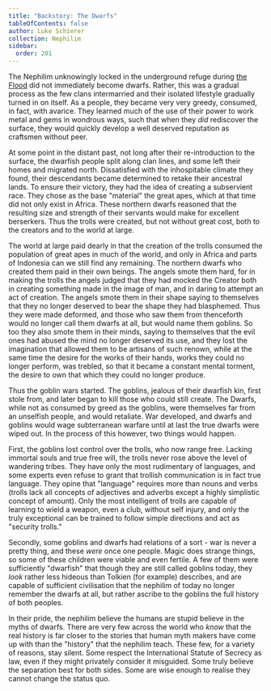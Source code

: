 ```yaml
---
title: "Backstory: The Dwarfs"
tableOfContents: false
author: Luke Schierer
collection: Nephilim
sidebar:
  order: 201
---
```


The Nephilim unknowingly locked in the underground refuge during [the
Flood] did not immediately become dwarfs. Rather, this was a gradual process
as the few clans intermarried and their isolated lifestyle gradually turned in
on itself. As a people, they became very very greedy, consumed, in fact, with
avarice. They learned much of the use of their power to work metal and gems
in wondrous ways, such that when they _did_ rediscover the surface, they would
quickly develop a well deserved reputation as craftsmen without peer.

At some point in the distant past, not long after their re-introduction to the
surface, the dwarfish people split along clan lines, and some left their homes
and migrated north. Dissatisfied with the inhospitable climate they found,
their descendants became determined to retake their ancestral lands. To ensure
their victory, they had the idea of creating a subservient race. They chose as
the base "material" the great apes, which at that time did not only exist in Africa. These northern dwarfs reasoned that the resulting size and strength of their servants would make for excellent berserkers. Thus the trolls were created, but not without great cost, both to the creators and to the world at large.

The world at large paid dearly in that the creation of the trolls consumed the population of great apes in much of the world, and only in Africa and parts of Indonesia can we still find any remaining. The northern dwarfs who created them paid in their own beings. The angels smote them hard, for in making the trolls the angels judged that they had mocked the Creator both in creating something made in the image of man, and in daring to attempt an act of creation. The angels smote them in their shape saying to themselves that they no longer deserved to bear the shape they had blasphemed. Thus they were made deformed, and those who saw them from thenceforth would no longer call them dwarfs at all, but would name them goblins. So too they also smote them in their minds, saying to themselves that the evil ones had abused the mind no longer deserved its use, and they lost the imagination that allowed them to be artisans of such renown, while at the same time the desire for the works of their hands, works they could no longer perform, was trebled, so that it became a constant mental torment, the desire to own that which they could no longer produce.

Thus the goblin wars started. The goblins, jealous of their dwarfish kin, first stole from, and later began to kill those who could still create. The Dwarfs, while not as consumed by greed as the goblins, were themselves far from an *un*selfish people, and would retaliate. War developed, and dwarfs and goblins would wage subterranean warfare until at last the true dwarfs were wiped out. In the process of this however, two things would happen.

First, the goblins lost control over the trolls, who now range free. Lacking
immortal souls and true free will, the trolls never rose above the level of
wandering tribes. They have only the most rudimentary of languages, and some
experts even refuse to grant that trollish communication is in fact true language. They opine that "language" requires more than nouns and verbs (trolls lack all concepts of adjectives and adverbs except a highly simplistic concept of amount). Only the most intelligent of trolls are capable of learning to wield a weapon, even a club, without self injury, and only the truly exceptional can be trained to follow simple directions and act as "security trolls."

Secondly, some goblins and dwarfs had relations of a sort - war is never a pretty thing, and these _were_ once one people. Magic does strange things, so some of these children were viable and even fertile. A few of them were sufficiently "dwarfish" that though they are still called goblins today, they _look_ rather less hideous than Tolkien (for example) describes, and are capable of sufficient civilisation that the nephilim of today no longer remember the dwarfs at all, but rather ascribe to the goblins the full history of both peoples.

In their pride, the nephilim believe the humans are stupid believe in the myths of dwarfs. There are very few across the world who _know_ that the real history is far closer to the stories that human myth makers have come up with than the "history" that the nephilim teach. These few, for a variety of reasons, stay silent. Some respect the International Statute of Secrecy as law, even if they might privately consider it misguided. Some truly believe the separation best for both sides. Some are wise enough to realise they cannot change the status quo.

[the Flood]: ../The_Flood/
